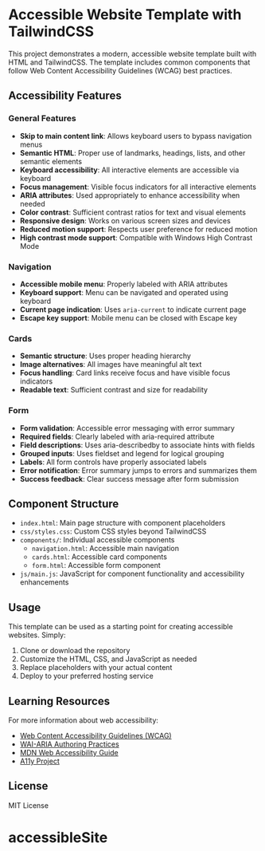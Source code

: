 # Accessible Website Template with TailwindCSS

This project demonstrates a modern, accessible website template built with HTML and TailwindCSS. The template includes common components that follow Web Content Accessibility Guidelines (WCAG) best practices.

## Accessibility Features

### General Features

- **Skip to main content link**: Allows keyboard users to bypass navigation menus
- **Semantic HTML**: Proper use of landmarks, headings, lists, and other semantic elements
- **Keyboard accessibility**: All interactive elements are accessible via keyboard
- **Focus management**: Visible focus indicators for all interactive elements
- **ARIA attributes**: Used appropriately to enhance accessibility when needed
- **Color contrast**: Sufficient contrast ratios for text and visual elements
- **Responsive design**: Works on various screen sizes and devices
- **Reduced motion support**: Respects user preference for reduced motion
- **High contrast mode support**: Compatible with Windows High Contrast Mode

### Navigation

- **Accessible mobile menu**: Properly labeled with ARIA attributes
- **Keyboard support**: Menu can be navigated and operated using keyboard
- **Current page indication**: Uses `aria-current` to indicate current page
- **Escape key support**: Mobile menu can be closed with Escape key

### Cards

- **Semantic structure**: Uses proper heading hierarchy
- **Image alternatives**: All images have meaningful alt text
- **Focus handling**: Card links receive focus and have visible focus indicators
- **Readable text**: Sufficient contrast and size for readability

### Form

- **Form validation**: Accessible error messaging with error summary
- **Required fields**: Clearly labeled with aria-required attribute
- **Field descriptions**: Uses aria-describedby to associate hints with fields
- **Grouped inputs**: Uses fieldset and legend for logical grouping
- **Labels**: All form controls have properly associated labels
- **Error notification**: Error summary jumps to errors and summarizes them
- **Success feedback**: Clear success message after form submission

## Component Structure

- `index.html`: Main page structure with component placeholders
- `css/styles.css`: Custom CSS styles beyond TailwindCSS
- `components/`: Individual accessible components
  - `navigation.html`: Accessible main navigation
  - `cards.html`: Accessible card components
  - `form.html`: Accessible form component
- `js/main.js`: JavaScript for component functionality and accessibility enhancements

## Usage

This template can be used as a starting point for creating accessible websites. Simply:

1. Clone or download the repository
2. Customize the HTML, CSS, and JavaScript as needed
3. Replace placeholders with your actual content
4. Deploy to your preferred hosting service

## Learning Resources

For more information about web accessibility:

- [Web Content Accessibility Guidelines (WCAG)](https://www.w3.org/WAI/standards-guidelines/wcag/)
- [WAI-ARIA Authoring Practices](https://www.w3.org/WAI/ARIA/apg/)
- [MDN Web Accessibility Guide](https://developer.mozilla.org/en-US/docs/Web/Accessibility)
- [A11y Project](https://www.a11yproject.com/)

## License

MIT License
# accessibleSite
